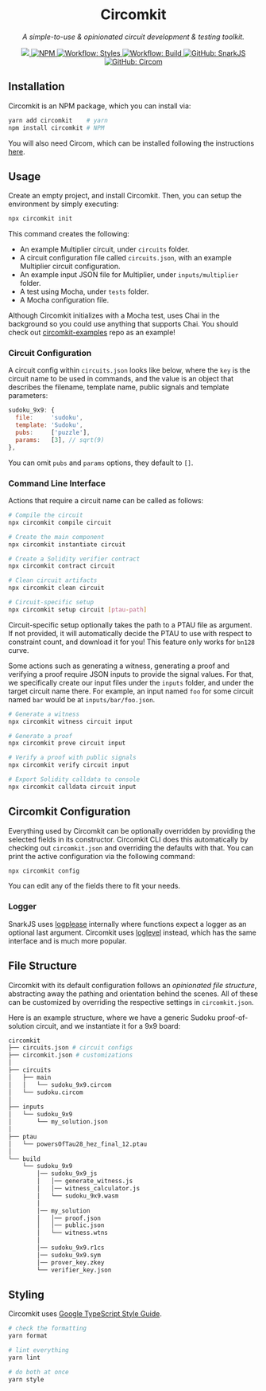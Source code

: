 <p align="center">
  <h1 align="center">
    Circomkit
  </h1>
  <p align="center"><i>A simple-to-use & opinionated circuit development & testing toolkit.</i></p>
</p>

<p align="center">
    <a href="https://opensource.org/licenses/MIT" target="_blank">
        <img src="https://img.shields.io/badge/license-MIT-yellow.svg">
    </a>
     <a href="https://www.npmjs.com/package/circomkit" target="_blank">
        <img alt="NPM" src="https://img.shields.io/npm/v/circomkit?logo=npm&color=CB3837">
    </a>
    <a href="./.github/workflows/styles.yml" target="_blank">
        <img alt="Workflow: Styles" src="https://github.com/erhant/circomkit/actions/workflows/styles.yml/badge.svg?branch=main">
    </a>
    <a href="./.github/workflows/build.yml" target="_blank">
        <img alt="Workflow: Build" src="https://github.com/erhant/circomkit/actions/workflows/build.yml/badge.svg?branch=main">
    </a>
    <a href="https://github.com/iden3/snarkjs" target="_blank">
        <img alt="GitHub: SnarkJS" src="https://img.shields.io/badge/github-snarkjs-lightgray?logo=github">
    </a>
    <a href="https://github.com/iden3/circom" target="_blank">
        <img alt="GitHub: Circom" src="https://img.shields.io/badge/github-circom-lightgray?logo=github">
    </a>
</p>

## Installation

Circomkit is an NPM package, which you can install via:

```sh
yarn add circomkit    # yarn
npm install circomkit # NPM
```

You will also need Circom, which can be installed following the instructions [here](https://docs.circom.io/getting-started/installation/).

## Usage

Create an empty project, and install Circomkit. Then, you can setup the environment by simply executing:

```sh
npx circomkit init
```

This command creates the following:

- An example Multiplier circuit, under `circuits` folder.
- A circuit configuration file called `circuits.json`, with an example Multiplier circuit configuration.
- An example input JSON file for Multiplier, under `inputs/multiplier` folder.
- A test using Mocha, under `tests` folder.
- A Mocha configuration file.

Although Circomkit initializes with a Mocha test, uses Chai in the background so you could use anything that supports Chai. You should check out [circomkit-examples](https://github.com/erhant/circomkit-examples) repo as an example!

### Circuit Configuration

A circuit config within `circuits.json` looks like below, where the `key` is the circuit name to be used in commands, and the value is an object that describes the filename, template name, public signals and template parameters:

```js
sudoku_9x9: {
  file:     'sudoku',
  template: 'Sudoku',
  pubs:     ['puzzle'],
  params:   [3], // sqrt(9)
},
```

You can omit `pubs` and `params` options, they default to `[]`.

### Command Line Interface

Actions that require a circuit name can be called as follows:

```bash
# Compile the circuit
npx circomkit compile circuit

# Create the main component
npx circomkit instantiate circuit

# Create a Solidity verifier contract
npx circomkit contract circuit

# Clean circuit artifacts
npx circomkit clean circuit

# Circuit-specific setup
npx circomkit setup circuit [ptau-path]
```

Circuit-specific setup optionally takes the path to a PTAU file as argument. If not provided, it will automatically decide the PTAU to use with respect to constraint count, and download it for you! This feature only works for `bn128` curve.

Some actions such as generating a witness, generating a proof and verifying a proof require JSON inputs to provide the signal values. For that, we specifically create our input files under the `inputs` folder, and under the target circuit name there. For example, an input named `foo` for some circuit named `bar` would be at `inputs/bar/foo.json`.

```bash
# Generate a witness
npx circomkit witness circuit input

# Generate a proof
npx circomkit prove circuit input

# Verify a proof with public signals
npx circomkit verify circuit input

# Export Solidity calldata to console
npx circomkit calldata circuit input
```

## Circomkit Configuration

Everything used by Circomkit can be optionally overridden by providing the selected fields in its constructor. Circomkit CLI does this automatically by checking out `circomkit.json` and overriding the defaults with that. You can print the active configuration via the following command:

```sh
npx circomkit config
```

You can edit any of the fields there to fit your needs.

### Logger

SnarkJS uses [logplease](https://www.npmjs.com/package/logplease) internally where functions expect a logger as an optional last argument. Circomkit uses [loglevel](https://www.npmjs.com/package/loglevel) instead, which has the same interface and is much more popular.

## File Structure

Circomkit with its default configuration follows an _opinionated file structure_, abstracting away the pathing and orientation behind the scenes. All of these can be customized by overriding the respective settings in `circomkit.json`.

Here is an example structure, where we have a generic Sudoku proof-of-solution circuit, and we instantiate it for a 9x9 board:

```sh
circomkit
├── circuits.json # circuit configs
├── circomkit.json # customizations
│
├── circuits
│   ├── main
│   │   └── sudoku_9x9.circom
│   └── sudoku.circom
│
├── inputs
│   └── sudoku_9x9
│       └── my_solution.json
│
├── ptau
│   └── powersOfTau28_hez_final_12.ptau
│
└── build
    └── sudoku_9x9
        │── sudoku_9x9_js
        │   │── generate_witness.js
        │   │── witness_calculator.js
        │   └── sudoku_9x9.wasm
        │
        │── my_solution
        │   │── proof.json
        │   │── public.json
        │   └── witness.wtns
        │
        │── sudoku_9x9.r1cs
        │── sudoku_9x9.sym
        │── prover_key.zkey
        └── verifier_key.json

```

## Styling

Circomkit uses [Google TypeScript Style Guide](https://google.github.io/styleguide/tsguide.html).

```bash
# check the formatting
yarn format

# lint everything
yarn lint

# do both at once
yarn style
```
